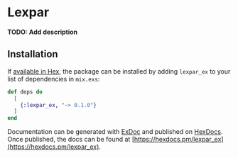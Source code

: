 # Lexpar

**TODO: Add description**

## Installation

If [available in Hex](https://hex.pm/docs/publish), the package can be installed
by adding `lexpar_ex` to your list of dependencies in `mix.exs`:

```elixir
def deps do
  [
    {:lexpar_ex, "~> 0.1.0"}
  ]
end
```

Documentation can be generated with [ExDoc](https://github.com/elixir-lang/ex_doc)
and published on [HexDocs](https://hexdocs.pm). Once published, the docs can
be found at [https://hexdocs.pm/lexpar_ex](https://hexdocs.pm/lexpar_ex).

